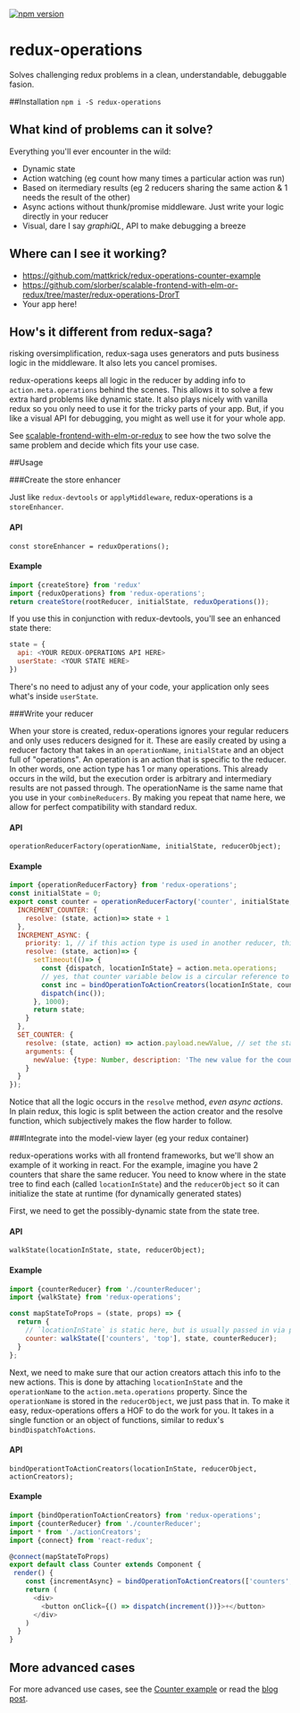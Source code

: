 [![npm version](https://badge.fury.io/js/redux-operations.svg)](https://badge.fury.io/js/redux-operations)

# redux-operations
Solves challenging redux problems in a clean, understandable, debuggable fasion. 

##Installation
`npm i -S redux-operations`

## What kind of problems can it solve?
Everything you'll ever encounter in the wild:
- Dynamic state
- Action watching (eg count how many times a particular action was run)
- Based on itermediary results (eg 2 reducers sharing the same action & 1 needs the result of the other)
- Async actions without thunk/promise middleware. Just write your logic directly in your reducer
- Visual, dare I say *graphiQL*, API to make debugging a breeze

## Where can I see it working?
- https://github.com/mattkrick/redux-operations-counter-example
- https://github.com/slorber/scalable-frontend-with-elm-or-redux/tree/master/redux-operations-DrorT
- Your app here!

## How's it different from redux-saga?
risking oversimplification, redux-saga uses generators and puts business logic in the middleware.
It also lets you cancel promises.

redux-operations keeps all logic in the reducer by adding info to `action.meta.operations` behind the scenes.
This allows it to solve a few extra hard problems like dynamic state.
It also plays nicely with vanilla redux so you only need to use it for the tricky parts of your app.
But, if you like a visual API for debugging, you might as well use it for your whole app.

See [scalable-frontend-with-elm-or-redux](https://github.com/slorber/scalable-frontend-with-elm-or-redux/) to see how the two solve the same problem and decide which fits your use case.

##Usage

###Create the store enhancer

Just like `redux-devtools` or `applyMiddleware`, redux-operations is a `storeEnhancer`.

#### API 
`const storeEnhancer = reduxOperations();`

#### Example
```js
import {createStore} from 'redux'
import {reduxOperations} from 'redux-operations';
return createStore(rootReducer, initialState, reduxOperations());
```

If you use this in conjunction with redux-devtools, you'll see an enhanced state there:

```js
state = {
  api: <YOUR REDUX-OPERATIONS API HERE>
  userState: <YOUR STATE HERE>
})
```
There's no need to adjust any of your code, your application only sees what's inside `userState`.

###Write your reducer

When your store is created, redux-operations ignores your regular reducers and only uses reducers designed for it.
These are easily created by using a reducer factory that takes in an `operationName`, `initialState` and an object full of "operations".
An operation is an action that is specific to the reducer. In other words, one action type has 1 or many operations.
This already occurs in the wild, but the execution order is arbitrary and intermediary results are not passed through.
The operationName is the same name that you use in your `combineReducers`. By making you repeat that name here, we allow for perfect compatibility with standard redux.

#### API
`operationReducerFactory(operationName, initialState, reducerObject);`

#### Example
```js
import {operationReducerFactory} from 'redux-operations';
const initialState = 0;
export const counter = operationReducerFactory('counter', initialState, {
  INCREMENT_COUNTER: {
    resolve: (state, action)=> state + 1
  },
  INCREMENT_ASYNC: {
    priority: 1, // if this action type is used in another reducer, this determines which runs first
    resolve: (state, action)=> {
      setTimeout(()=> {
        const {dispatch, locationInState} = action.meta.operations;
        // yes, that counter variable below is a circular reference to the reducer object
        const inc = bindOperationToActionCreators(locationInState, counter, increment);
        dispatch(inc());
      }, 1000);
      return state;
    }
  },
  SET_COUNTER: {
    resolve: (state, action) => action.payload.newValue, // set the state to the variable passed in
    arguments: {
      newValue: {type: Number, description: 'The new value for the counter'} // show this in the API
    }
  }
});
```
Notice that all the logic occurs in the `resolve` method, *even async actions*. 
In plain redux, this logic is split between the action creator and the resolve function, which subjectively makes the flow harder to follow.

###Integrate into the model-view layer (eg your redux container)

redux-operations works with all frontend frameworks, but we'll show an example of it working in react.
For the example, imagine you have 2 counters that share the same reducer. 
You need to know where in the state tree to find each (called `locationInState`)
and the `reducerObject` so it can initialize the state at runtime (for dynamically generated states)

First, we need to get the possibly-dynamic state from the state tree.

#### API
`walkState(locationInState, state, reducerObject);`

#### Example
```js
import {counterReducer} from './counterReducer';
import {walkState} from 'redux-operations';

const mapStateToProps = (state, props) => {
  return {
    // `locationInState` is static here, but is usually passed in via props.
    counter: walkState(['counters', 'top'], state, counterReducer);
  }
};
```

Next, we need to make sure that our action creators attach this info to the new actions.
This is done by attaching `locationInState` and the `operationName` to the `action.meta.operations` property.
Since the `operationName` is stored in the `reducerObject`, we just pass that in.
To make it easy, redux-operations offers a HOF to do the work for you. 
It takes in a single function or an object of functions, similar to redux's `bindDispatchToActions`.

#### API
`bindOperationtToActionCreators(locationInState, reducerObject, actionCreators);`

#### Example
```js
import {bindOperationToActionCreators} from 'redux-operations';
import {counterReducer} from './counterReducer';
import * from './actionCreators';
import {connect} from 'react-redux';

@connect(mapStateToProps)
export default class Counter extends Component {
 render() {
    const {incrementAsync} = bindOperationToActionCreators(['counters', 'top'], counterReducer, actionCreators);
    return (
      <div>
        <button onClick={() => dispatch(increment())}>+</button>
      </div>
    )
  }
}
```

## More advanced cases
For more advanced use cases, see the [Counter example](https://github.com/mattkrick/redux-operations-counter-example)
or read the [blog post](https://medium.com/@matt.krick/introducing-redux-operations-332ab56e468b#.rzl1w93o9).
